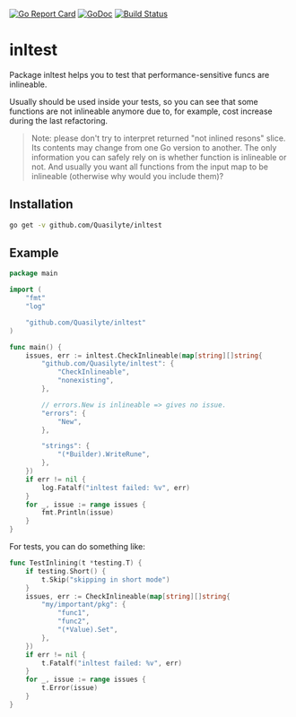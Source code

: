 [![Go Report Card](https://goreportcard.com/badge/github.com/Quasilyte/inltest)](https://goreportcard.com/report/github.com/Quasilyte/inltest)
[![GoDoc](https://godoc.org/github.com/Quasilyte/inltest?status.svg)](https://godoc.org/github.com/Quasilyte/inltest)
[![Build Status](https://travis-ci.org/Quasilyte/inltest.svg?branch=master)](https://travis-ci.org/Quasilyte/inltest)

# inltest

Package inltest helps you to test that performance-sensitive funcs are inlineable.

Usually should be used inside your tests, so you can see that some functions are
not inlineable anymore due to, for example, cost increase during the last refactoring.

> Note: please don't try to interpret returned "not inlined resons" slice.
> Its contents may change from one Go version to another.
> The only information you can safely rely on is whether function
> is inlineable or not. And usually you want all functions from the
> input map to be inlineable (otherwise why would you include them)?

## Installation

```bash
go get -v github.com/Quasilyte/inltest
```

## Example

```go
package main

import (
	"fmt"
	"log"

	"github.com/Quasilyte/inltest"
)

func main() {
	issues, err := inltest.CheckInlineable(map[string][]string{
		"github.com/Quasilyte/inltest": {
			"CheckInlineable",
			"nonexisting",
		},

		// errors.New is inlineable => gives no issue.
		"errors": {
			"New",
		},

		"strings": {
			"(*Builder).WriteRune",
		},
	})
	if err != nil {
		log.Fatalf("inltest failed: %v", err)
	}
	for _, issue := range issues {
		fmt.Println(issue)
	}
}
```

For tests, you can do something like:

```go
func TestInlining(t *testing.T) {
	if testing.Short() {
		t.Skip("skipping in short mode")
	}
	issues, err := CheckInlineable(map[string][]string{
		"my/important/pkg": {
			"func1",
			"func2",
			"(*Value).Set",
		},
	})
	if err != nil {
		t.Fatalf("inltest failed: %v", err)
	}
	for _, issue := range issues {
		t.Error(issue)
	}
}
```
